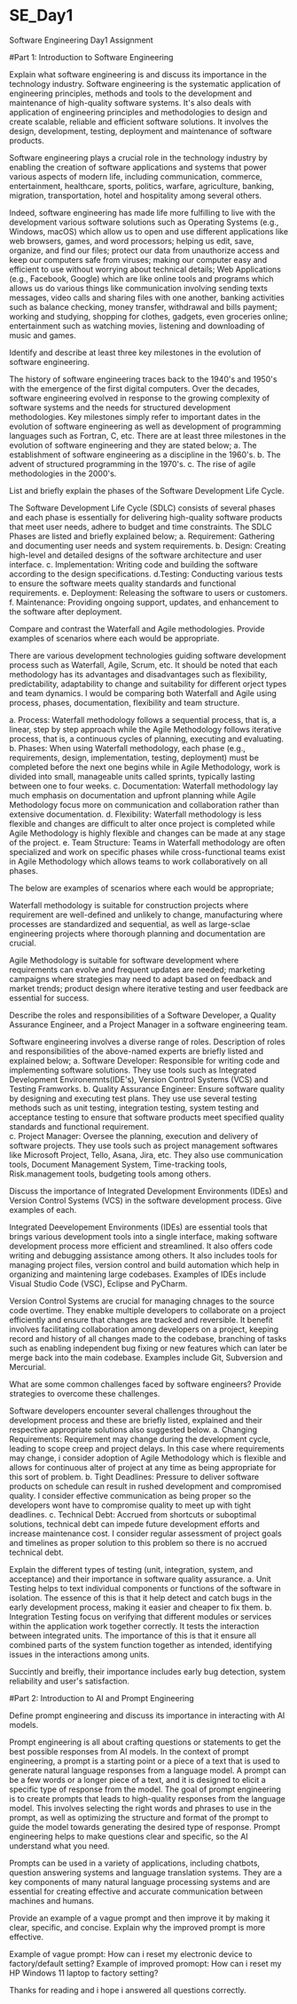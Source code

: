# SE_Day1
Software Engineering Day1 Assignment

#Part 1: Introduction to Software Engineering

Explain what software engineering is and discuss its importance in the technology industry.
Software engineering is the systematic application of engineering principles, methods and tools to the development and maintenance of high-quality software systems. It's also deals with application of engineering principles and methodologies to design and create scalable, reliable and efficient software solutions. It involves the design, development, testing, deployment and maintenance of software products.

Software engineering plays a crucial role in the technology industry by enabling the creation of software applications and systems that power various aspects of modern life, including communication, commerce, entertainment, healthcare, sports, politics, warfare, agriculture, banking, migration, transportation, hotel and hospitality among several others. 

Indeed, software engineering has made life more fulfilling to live with the development various software solutions such as Operating Systems (e.g., Windows, macOS) which allow us to open and use different applications like web browsers, games, and word processors; helping us edit, save, organize, and find our files; protect our data from unauthorize access and keep our computers safe from viruses; making our computer easy and efficient to use without worrying about technical details; Web Applications (e.g., Facebook, Google) which are like online tools and programs which allows us do various things like communication involving sending texts messages, video calls and sharing files with one another, banking activities such as balance checking, money transfer, withdrawal and bills payment; working and studying, shopping for clothes, gadgets, even groceries online; entertainment such as watching movies, listening and downloading of music and games.
 
Identify and describe at least three key milestones in the evolution of software engineering.

The history of software engineering traces back to the 1940's and 1950's with the emergence of the first digital computers. Over the decades, software engineering evolved in response to the growing complexity of software systems and the needs for structured development methodologies. Key milestones simply refer to important dates in the evolution of software engineering as well as development of programming languages such as Fortran, C, etc. There are at least three milestones in the evolution of software engineering and they are stated below;
a. The establishment of software engineering as a discipline in the 1960's.
b. The advent of structured programming in the 1970's.
c. The rise of agile methodologies in the 2000's.

List and briefly explain the phases of the Software Development Life Cycle.

The Software Development Life Cycle (SDLC) consists of several phases and each phase is essentially for delivering high-quality software products that meet user needs, adhere to budget and time constraints. The SDLC Phases are listed and briefly explained below;
a. Requirement: Gathering and documenting user needs and system requirements.
b. Design: Creating high-level and detailed designs of the software architecture and user interface.
c. Implementation: Writing code and building the software according to the design specifications.
d.Testing: Conducting various tests to ensure the software meets quality standards and functional requirements.
e. Deployment: Releasing the software to users or customers.
f. Maintenance: Providing ongoing support, updates, and enhancement to the software after deployment. 

Compare and contrast the Waterfall and Agile methodologies. Provide examples of scenarios where each would be appropriate.

There are various development technologies guiding software development process such as Waterfall, Agile, Scrum, etc. It should be noted that each methodology has its advantages and disadvantages such as flexibility, predictability, adaptability to change and suitability for different orject types and team dynamics. I would be comparing both Waterfall and Agile using process, phases, documentation, flexibility and team structure.

a. Process: Waterfall methodology follows a sequential process, that is, a linear, step by step approach while the Agile Methodology follows iterative process, that is, a continuous cycles of planning, executing and evaluating.
b. Phases: When using Waterfall methodology, each phase (e.g., requirements, design, implementation, testing, deployment) must be completed before the next one begins while in Agile Methodology, work is divided into small, manageable units called sprints, typically lasting between one to four weeks.
c. Documentation: Waterfall methodology lay much emphasis on documentation and upfront planning while Agile Methodology focus more on communication and collaboration rather than extensive documentation. 
d. Flexibility: Waterfall methodology is less flexible and changes are difficult to alter once project is completed while Agile Methodology is highly flexible and changes can be made at any stage of the project. 
e. Team Structure: Teams in Waterfall methodology are often specialized and work on specific phases while cross-functional teams exist in Agile Methodology which allows teams to work collaboratively on all phases.

The below are examples of scenarios where each would be appropriate;

Waterfall methodology is suitable for construction projects where requirement are well-defined and unlikely to change, manufacturing where processes are standardized and sequential, as well as large-sclae engineering projects where thorough planning and documentation are crucial.

Agile Methodology is suitable for software development where requirements can evolve and frequent updates are needed; marketing campaigns where strategies may need to adapt based on feedback and market trends; product design where iterative testing and user feedback are essential for success.

Describe the roles and responsibilities of a Software Developer, a Quality Assurance Engineer, and a Project Manager in a software engineering team.

Software engineering involves a diverse range of roles. Description of roles and responsibilities of the above-named experts are briefly listed and explained below;
a. Software Developer: Responsible for writing code and implementing software solutions. They use tools such as Integrated Development Environemnts(IDE's), Version Control Systems (VCS) and Testing Framworks.
b. Quality Assurance Engineer: Ensure software quality by designing and executing test plans. They use use several testing methods such as unit testing, integration testing, system testing and acceptance testing to ensure that software products meet specified quality standards and functional requirement.  
c. Project Manager: Oversee the planning, execution and delivery of software projects. They use tools such as project management softwares like Microsoft Project, Tello, Asana, Jira, etc. They also use communication tools, Document Management System, Time-tracking tools, Risk.management tools, budgeting tools among others.

Discuss the importance of Integrated Development Environments (IDEs) and Version Control Systems (VCS) in the software development process. Give examples of each.

Integrated Deevelopement Environments (IDEs) are essential tools that brings various development tools into a single interface, making software development process more efficient and streamlined. It also offers code writing and debugging assistance among others. It also includes tools for managing project files, version control and build automation which help in organizing and maintening large codebases. Examples of IDEs include Visual Studio Code (VSC), Eclipse and PyCharm.

Version Control Systems are crucial for managing chnages to the source code overtime. They enabke multiple developers to collaborate on a project efficiently and ensure that changes are tracked and reversible. It benefit involves facilitating collaboration among developers on a project, keeping record and history of all changes made to the codebase, branching of tasks such as enabling independent bug fixing or new features which can later be merge back into the main codebase. Examples include Git, Subversion and Mercurial.

What are some common challenges faced by software engineers? Provide strategies to overcome these challenges.

Software developers encounter several challenges throughout the development process and these are briefly listed, explained and their respective appropriate solutions also suggested below.
a. Changing Requirements: Requirement may change during the development cycle, leading to scope creep and project delays. In this case where requirements may change, i consider adoption of Agile Methodology which is flexible and allows for continuous alter of project at any time as being appropriate for this sort of problem. 
b. Tight Deadlines: Pressure to deliver software products on schedule can result in rushed development and compromised quality. I consider effective communication as being proper so the developers wont have to compromise quality to meet up with tight deadlines.
c. Technical Debt: Accrued from shortcuts or suboptimal solutions, technical debt can impede future development efforts and increase maintenance cost. I consider regular assessment of project goals and timelines as proper solution to this problem so there is no accrued technical debt.

Explain the different types of testing (unit, integration, system, and acceptance) and their importance in software quality assurance.
a. Unit Testing helps to text individual components or functions of the software in isolation. The essence of this is that it help detect and catch bugs in the early development process, making it easier and cheaper to fix them.
b. Integration Testing focus on verifying that different modules or services within the application work together correctly. It tests the interaction between integrated units. The importance of this is that it ensure all combined parts of the system function together as intended, identifying issues in the interactions among units.

Succintly and breifly, their importance includes early bug detection, system reliability and user's satisfaction.

#Part 2: Introduction to AI and Prompt Engineering

Define prompt engineering and discuss its importance in interacting with AI models.

Prompt engineering is all about crafting questions or statements to get the best possible responses from AI models. In the context of prompt engineering, a prompt is a starting point or a piece of a text  that is used to generate natural language responses from a language model. A prompt can be a few words or a longer piece of a text, and it is designed to elicit a specific type of response from the model. The goal of prompt engineering is to create prompts that leads to high-quality responses from the language model. This involves selecting the right words and phrases to use in the prompt, as well as optimizing the structure and format of the prompt to guide the model towards generating the desired type of response. Prompt engineering helps to make questions clear and specific, so the AI understand what you need. 

Prompts can be used in a variety of applications, including chatbots, question answering systems and language translation systems. They are a key components of many natural language processing systems and are essential for creating effective and accurate communication between machines and humans. 

Provide an example of a vague prompt and then improve it by making it clear, specific, and concise. Explain why the improved prompt is more effective.

Example of vague prompt: How can i reset my electronic device to factory/default setting?
Example of improved promopt: How can i reset my HP Windows 11 laptop to factory setting?

Thanks for reading and i hope i answered all questions correctly.
